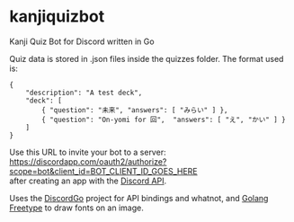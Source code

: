 # kanjiquizbot
Kanji Quiz Bot for Discord written in Go

Quiz data is stored in .json files inside the quizzes folder. The format used is:
```
{
	"description": "A test deck",
	"deck": [
		{ "question": "未来",	"answers": [ "みらい" ] },
		{ "question": "On-yomi for 回",	"answers": [ "え", "かい" ] }
	]
}
```

Use this URL to invite your bot to a server:  
https://discordapp.com/oauth2/authorize?scope=bot&client_id=BOT_CLIENT_ID_GOES_HERE  
after creating an app with the [Discord API](https://discordapp.com/developers/docs/intro).

Uses the [DiscordGo](https://github.com/bwmarrin/discordgo) project for API bindings and whatnot, and [Golang Freetype](https://github.com/golang/freetype) to draw fonts on an image.
